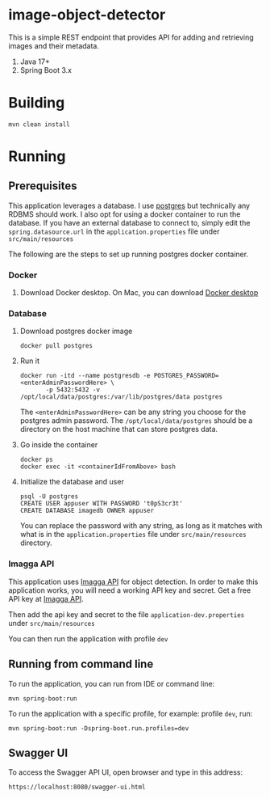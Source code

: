 # image-object-detector

This is a simple REST endpoint that provides API for adding and retrieving images and their metadata.

1. Java 17+
1. Spring Boot 3.x

# Building

```
mvn clean install
```

# Running

## Prerequisites

This application leverages a database. I use [postgres](https://www.postgresql.org/docs/16/index.html) but technically
any RDBMS should work. I also opt for using a docker container to run the database. If you have an external database
to connect to, simply edit the `spring.datasource.url` in the `application.properties` file under `src/main/resources`

The following are the steps to set up running postgres docker container.

### Docker

1. Download Docker desktop.
   On Mac, you can download [Docker desktop](https://docs.docker.com/desktop/release-notes)

### Database

1. Download postgres docker image
   ```
   docker pull postgres
   ```

1. Run it
   ```
   docker run -itd --name postgresdb -e POSTGRES_PASSWORD=<enterAdminPasswordHere> \
          -p 5432:5432 -v /opt/local/data/postgres:/var/lib/postgres/data postgres
   ```
   The `<enterAdminPasswordHere>` can be any string you choose for the postgres admin password.
   The `/opt/local/data/postgres` should be a directory on the host machine that can store postgres data.

1. Go inside the container
   ```
   docker ps
   docker exec -it <containerIdFromAbove> bash
   ```

1. Initialize the database and user
   ```
   psql -U postgres
   CREATE USER appuser WITH PASSWORD 't0pS3cr3t'
   CREATE DATABASE imagedb OWNER appuser
   ```
   You can replace the password with any string, as long as it matches with what is in the `application.properties`
   file under `src/main/resources` directory.

### Imagga API

This application uses [Imagga API](https://imagga.com) for object detection. In order to make this application works,
you will need a working API key and secret. Get a free API key at  [Imagga API](https://imagga.com).

Then add the api key and secret to the file `application-dev.properties` under `src/main/resources`

You can then run the application with profile `dev`

## Running from command line
To run the application, you can run from IDE or command line:
```
mvn spring-boot:run
```

To run the application with a specific profile, for example: profile `dev`, run:
```
mvn spring-boot:run -Dspring-boot.run.profiles=dev
```

## Swagger UI
To access the Swagger API UI, open browser and type in this address:
```
https://localhost:8080/swagger-ui.html
```

